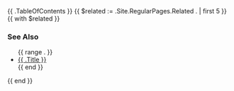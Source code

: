 <aside>
    <!-- Table of contents -->
    {{ .TableOfContents }}
    <!-- Related content -->
    {{ $related := .Site.RegularPages.Related . | first 5 }}
    {{ with $related }}
    <h3>See Also</h3>
    <ul>
        {{ range . }}
        <li><a href="{{ .RelPermalink }}">{{ .Title }}</a></li>
        {{ end }}
    </ul>
    {{ end }}
</aside>